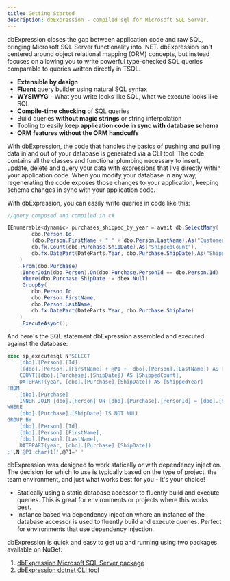 ```yaml
---
title: Getting Started
description: dbExpression - compiled sql for Microsoft SQL Server. 
---
```


dbExpression closes the gap between application code and raw SQL, bringing Microsoft SQL Server functionality into .NET.  dbExpression isn't centered around object relational mapping (ORM) concepts, but instead focuses on allowing you to write powerful type-checked SQL queries comparable to queries written directly in TSQL.

* **Extensible by design**
* **Fluent** query builder using natural SQL syntax
* **WYSIWYG** - What you write looks like SQL, what we execute looks like SQL
* **Compile-time checking** of SQL queries
* Build queries **without magic strings** or string interpolation
* Tooling to easily keep **application code in sync with database schema**
* **ORM features without the ORM handcuffs**

With dbExpression, the code that handles the basics of pushing and pulling data in and out of your database is generated via a CLI tool.  The code contains all the classes and functional plumbing necessary to insert, update, delete and query your data with expressions that live directly within your application code.  When you modify your database in any way, regenerating the code exposes those changes to your application, keeping schema changes in sync with your application code.

With dbExpression, you can easily write queries in code like this:
```csharp
//query composed and compiled in c#

IEnumerable<dynamic> purchases_shipped_by_year = await db.SelectMany(
        dbo.Person.Id,
        (dbo.Person.FirstName + " " + dbo.Person.LastName).As("CustomerName"),
        db.fx.Count(dbo.Purchase.ShipDate).As("ShippedCount"),
        db.fx.DatePart(DateParts.Year, dbo.Purchase.ShipDate).As("ShippedYear")
    )
    .From(dbo.Purchase)
    .InnerJoin(dbo.Person).On(dbo.Purchase.PersonId == dbo.Person.Id)
    .Where(dbo.Purchase.ShipDate != dbex.Null)
    .GroupBy(
        dbo.Person.Id,
        dbo.Person.FirstName,
        dbo.Person.LastName,
        db.fx.DatePart(DateParts.Year, dbo.Purchase.ShipDate)
    )
    .ExecuteAsync();
```
And here's the SQL statement dbExpression assembled and executed against the database:
```sql
exec sp_executesql N'SELECT
	[dbo].[Person].[Id],
	([dbo].[Person].[FirstName] + @P1 + [dbo].[Person].[LastName]) AS [CustomerName],
	COUNT([dbo].[Purchase].[ShipDate]) AS [ShippedCount],
	DATEPART(year, [dbo].[Purchase].[ShipDate]) AS [ShippedYear]
FROM
	[dbo].[Purchase]
	INNER JOIN [dbo].[Person] ON [dbo].[Purchase].[PersonId] = [dbo].[Person].[Id]
WHERE
	[dbo].[Purchase].[ShipDate] IS NOT NULL
GROUP BY
	[dbo].[Person].[Id],
	[dbo].[Person].[FirstName],
	[dbo].[Person].[LastName],
	DATEPART(year, [dbo].[Purchase].[ShipDate])
;',N'@P1 char(1)',@P1=' '
```

dbExpression was designed to work statically or with dependency injection.  The decision for which to use is typically based on the type of project, 
the team environment, and just what works best for you - it's your choice!
* Statically using a static database accessor to fluently build and execute queries.  This is great for environments or projects where this works best.
* Instance based via dependency injection where an instance of the database accessor is used to fluently build and execute queries.  Perfect for environments 
that use dependency injection.

dbExpression is quick and easy to get up and running using two packages available on NuGet:
1) [dbExpression Microsoft SQL Server package](https://www.nuget.org/packages/HatTrick.DbEx.MsSql/)
2) [dbExpression dotnet CLI tool](https://www.nuget.org/packages/HatTrick.DbEx.Tools/)
